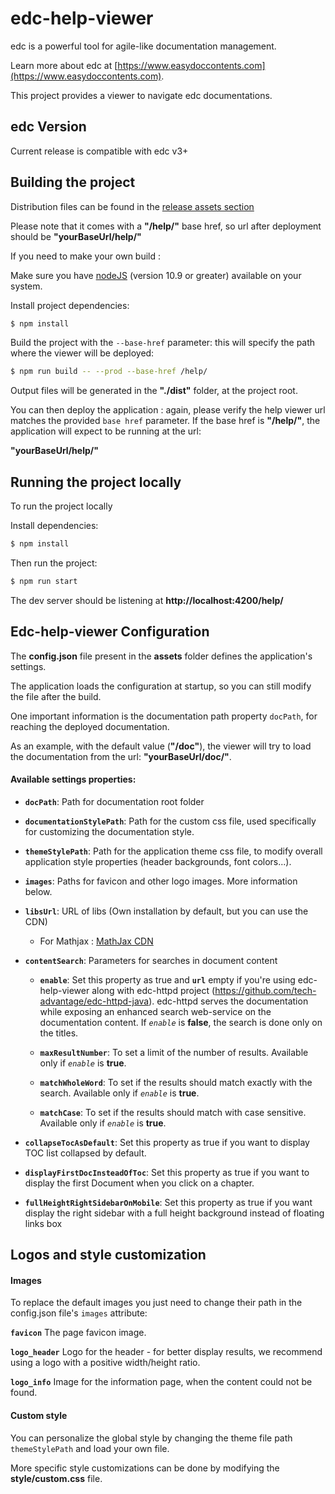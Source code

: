 # edc-help-viewer
edc is a powerful tool for agile-like documentation management.

Learn more about edc at [https://www.easydoccontents.com](https://www.easydoccontents.com).

This project provides a viewer to navigate edc documentations.

## edc Version

Current release is compatible with edc v3+

## Building the project

Distribution files can be found in the [release assets section](https://github.com/tech-advantage/edc-help-viewer/releases/)

Please note that it comes with a **"/help/"** base href, so url after deployment should be **"yourBaseUrl/help/"**

If you need to make your own build :

Make sure you have [nodeJS](https://nodejs.org/en/) (version 10.9 or greater) available on your system.

Install project dependencies:

```bash
$ npm install
```

Build the project with the `--base-href` parameter: this will specify the path where the viewer will be deployed:

```bash
$ npm run build -- --prod --base-href /help/
```


Output files will be generated in the **"./dist"** folder, at the project root.

You can then deploy the application : again, please verify the help viewer url matches the provided `base href` parameter.
If the base href is **"/help/"**, the application will expect to be running at the url: 

**"yourBaseUrl/help/"**

## Running the project locally

To run the project locally

Install dependencies:

```bash
$ npm install
```

Then run the project:

```bash
$ npm run start
```

The dev server should be listening at **http://localhost:4200/help/**

## Edc-help-viewer Configuration

The **config.json** file present in the **assets** folder defines the application's settings.

The application loads the configuration at startup, so you can still modify the file after the build.

One important information is the documentation path property `docPath`, for reaching the deployed documentation.

As an example, with the default value (**"/doc"**), the viewer will try to load the documentation from the url:  **"yourBaseUrl/doc/"**.

#### Available settings properties:

+ **`docPath`**: Path for documentation root folder
    
+ **`documentationStylePath`**: Path for the custom css file, used specifically for customizing the documentation style.

+ **`themeStylePath`**: Path for the application theme css file, to modify overall application style properties (header backgrounds, font colors...).

+ **`images`**: Paths for favicon and other logo images. More information below.
    
+ **`libsUrl`**: URL of libs (Own installation by default, but you can use the CDN)
  
  + For Mathjax : [MathJax CDN](https://cdnjs.cloudflare.com/ajax/libs/mathjax/2.7.4/MathJax.js?config=TeX-MML-AM_CHTML)

+ **`contentSearch`**: Parameters for searches in document content
  + **`enable`**: Set this property as true and **`url`** empty if you're using edc-help-viewer along with edc-httpd project (https://github.com/tech-advantage/edc-httpd-java). edc-httpd serves the documentation while exposing an enhanced search web-service on the documentation content.
  If *`enable`* is **false**, the search is done only on the titles.

  + **`maxResultNumber`**: To set a limit of the number of results. Available only if *`enable`* is **true**.
  + **`matchWholeWord`**: To set if the results should match exactly with the search. Available only if *`enable`* is **true**.
  + **`matchCase`**: To set if the results should match with case sensitive. Available only if *`enable`* is **true**.

+ **`collapseTocAsDefault`**: Set this property as true if you want to display TOC list collapsed by default.

+ **`displayFirstDocInsteadOfToc`**: Set this property as true if you want to display the first Document when you click on a chapter.

+ **`fullHeightRightSidebarOnMobile`**: Set this property as true if you want display the right sidebar with a full height background instead of floating links box

## Logos and style customization

#### Images

To replace the default images you just need to change their path in the config.json file's `images` attribute:

**`favicon`** The page favicon image.

**`logo_header`** Logo for the header - for better display results, we recommend using a logo with a positive width/height ratio.

**`logo_info`** Image for the information page, when the content could not be found.

#### Custom style

You can personalize the global style by changing the theme file path `themeStylePath` and load your own file.

More specific style customizations can be done by modifying the **style/custom.css** file.

